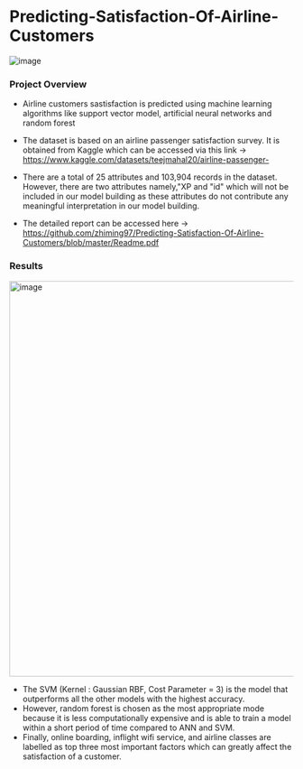 # Predicting-Satisfaction-Of-Airline-Customers
<p align="justify">

![image](https://user-images.githubusercontent.com/97498951/211238500-18a85e43-1801-4070-be6b-75aa33c74b74.png)


### Project Overview

- Airline customers sastisfaction is predicted using machine learning algorithms like support vector model, artificial neural networks and random forest 

- The dataset is based on an airline passenger satisfaction survey. It is obtained from Kaggle which can be accessed via this link -> https://www.kaggle.com/datasets/teejmahal20/airline-passenger-

- There are a total of 25 attributes and 103,904 records in the dataset. However, there are two attributes namely,"XP and "id" which will not be included in our model building as these attributes do not contribute any meaningful interpretation in our model building.

- The detailed report can be accessed here -> https://github.com/zhiming97/Predicting-Satisfaction-Of-Airline-Customers/blob/master/Readme.pdf

### Results

<img width="701" alt="image" src="https://user-images.githubusercontent.com/97498951/211236757-bcc9aa63-335b-4a56-b80a-ae8ddc4f6844.png">

- The SVM (Kernel : Gaussian RBF, Cost Parameter = 3) is the model that outperforms all the other models with the highest accuracy. 
- However, random forest is chosen as the most appropriate mode because it is less computationally expensive and is able to train a model within a short period of time compared to ANN and SVM.
 - Finally, online boarding, inflight wifi service, and airline classes are labelled as top three most important factors which can greatly affect the satisfaction of a customer.
</p>
